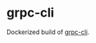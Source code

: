 # grpc-cli

Dockerized build of [grpc-cli](https://github.com/grpc/grpc/blob/master/doc/command_line_tool.md).
